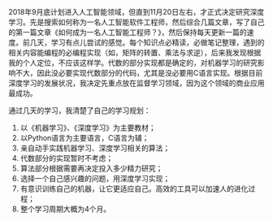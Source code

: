 2018年9月底计划进入人工智能领域，但直到11月20日左右，才正式决定研究深度学习。先是搜索如何称为一名人工智能软件工程师，然后综合几篇文章，写了自己的第一篇文章《如何成为一名人工智能工程师？》，然后保持每天更新一篇的速度。前几天，学习有点儿尝试的感觉。每个知识点必精读，必做笔记整理，遇到的相关内容能编程的必编程实现（如，矩阵的转置、乘法与求逆），后来我发现根据我的个人定位，不应该这样学。代数的部分实现都是确定的，对机器学习的研究影响不大，因此没必要实现代数部分的代码，尤其是没必要用C语言实现。根据目前深度学习的发展状况，我决定先重点放在监督学习领域，因为这个领域的商业应用最成功。

通过几天的学习，我清楚了自己的学习规划：
1. 以《机器学习》、《深度学习》为主要教材；
2. 以Python语言为主要语言，C语言为辅；
3. 亲自动手实践机器学习、深度学习相关的算法；
4. 代数部分的实现暂时不考虑；
5. 算法部分根据需要再决定投入多少精力研究；
6. 选择一个自己感兴趣的问题，用深度学习实现；
7. 有意识训练自己的机器，让它更适应自己。高效的工具可以加速人的进化过程；
8. 整个学习周期大概为4个月。

